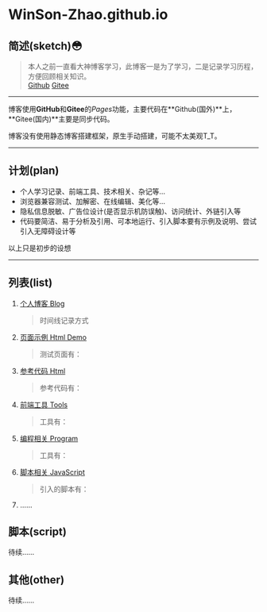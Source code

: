 # WinSon-Zhao.github.io
## 简述(sketch)😳  

> 本人之前一直看大神博客学习，此博客一是为了学习，二是记录学习历程，方便回顾相关知识。   
> [Github](https://winson-zhao.github.io/ "国外静态博客")   [Gitee](https://winsonzhao.gitee.io/ "国内静态博客")

***

博客使用**GitHub**和**Gitee**的*Pages*功能，主要代码在**Github(国外)**上，**Gitee(国内)**主要是同步代码。

博客没有使用静态博客搭建框架，原生手动搭建，可能不太美观T_T。  

***

## 计划(plan) 
* 个人学习记录、前端工具、技术相关、杂记等…  
* 浏览器兼容测试、加解密、在线编辑、美化等…
* 隐私信息脱敏、广告位设计(是否显示机防误触)、访问统计、外链引入等
* 代码要简洁、易于分析及引用、可本地运行、引入脚本要有示例及说明、尝试引入无障碍设计等

以上只是初步的设想  

***

## 列表(list)  

1. [个人博客 Blog](_blog/ "个人博客记录")
   > 时间线记录方式
1. [页面示例 Html Demo](_htmlDemo/ "页面示例代码")
   > 测试页面有：
1. [参考代码 Html](_html/ "网络上参考的资料拷贝")
   > 参考代码有：
1. [前端工具 Tools](_tools/ "通过网络搜集或参考的前端工具")
   > 工具有：
1. [编程相关 Program](_program/ "通过网络搜集或参考的编程资料")
   > 工具有：
1. [脚本相关 JavaScript](js/ "博客引入的脚本框架说明")
   > 引入的脚本有：
1. …… 

## 脚本(script)

待续……

## 其他(other)

待续……  
